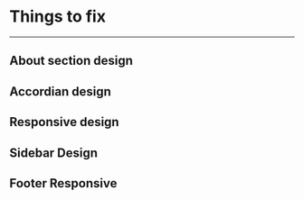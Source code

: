 # Things to fix

---

## About section design
## Accordian design
## Responsive design
## Sidebar Design
## Footer Responsive
## 
